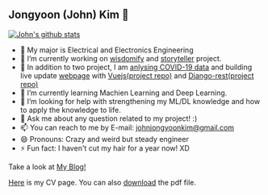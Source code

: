 ## Jongyoon (John) Kim  👋
[![John's github stats](https://github-readme-stats.vercel.app/api?username=ArtemisDicoTiar&count_private=true&show_icons=true&theme=ayu-mirage)](https://github.com/anuraghazra/github-readme-stats)

- 💪 My major is Electrical and Electronics Engineering
- 🔭 I’m currently working on [wisdomify](https://github.com/eubinecto/wisdomify) and [storyteller](https://github.com/ArtemisDicoTiar/storyteller) project. 
- 🔭 In addition to two project, I am [anlysing COVID-19 data](https://github.com/ArtemisDicoTiar/MEDIC) and building live update [webpage](https://johnjongyoonkim.eu.ngrok.io/) with [Vuejs(project repo)](https://github.com/ArtemisDicoTiar/winery/tree/feature/10) and [Django-rest(project repo)](https://github.com/ArtemisDicoTiar/covid_data_blog)
- 🌱 I’m currently learning Machien Learning and Deep Learning.
- 🤔 I’m looking for help with strengthening my ML/DL knowledge and how to apply the knowledge to life.
- 💬 Ask me about any question related to my project! :)
- 📫 You can reach to me by E-mail: johnjongyoonkim@gmail.com
- 😄 Pronouns: Crazy and weird but steady engineer
- ⚡ Fun fact: I haven't cut my hair for a year now! XD

Take a look at [My Blog!](https://artemisdicotiar.github.io/)

[Here](https://artemisdicotiar.github.io/cv.html) is my CV page. You can also [download](https://artemisdicotiar.github.io/assets/CV_Jongyoon_Kim_2021.pdf) the pdf file.

